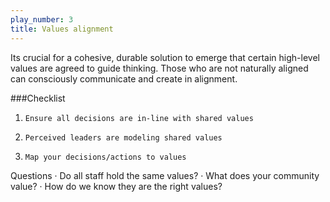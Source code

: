 ```yaml
---
play_number: 3
title: Values alignment
---
```

Its crucial for a cohesive, durable solution to emerge that certain high-level values are agreed to guide thinking.  Those who are not naturally aligned can consciously communicate and create in alignment.

###Checklist
1.     Ensure all decisions are in-line with shared values
2.     Perceived leaders are modeling shared values
3.     Map your decisions/actions to values
 
Questions
·      Do all staff hold the same values?
·      What does your community value?
·      How do we know they are the right values?
